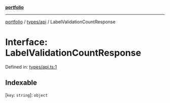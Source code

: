 [**portfolio**](../../../README.md)

***

[portfolio](../../../modules.md) / [types/api](../README.md) / LabelValidationCountResponse

# Interface: LabelValidationCountResponse

Defined in: [types/api.ts:1](https://github.com/tnorlund/Portfolio/blob/18129c78c9b772b8920f88cabfe15049218a9464/portfolio/types/api.ts#L1)

## Indexable

\[`key`: `string`\]: `object`
